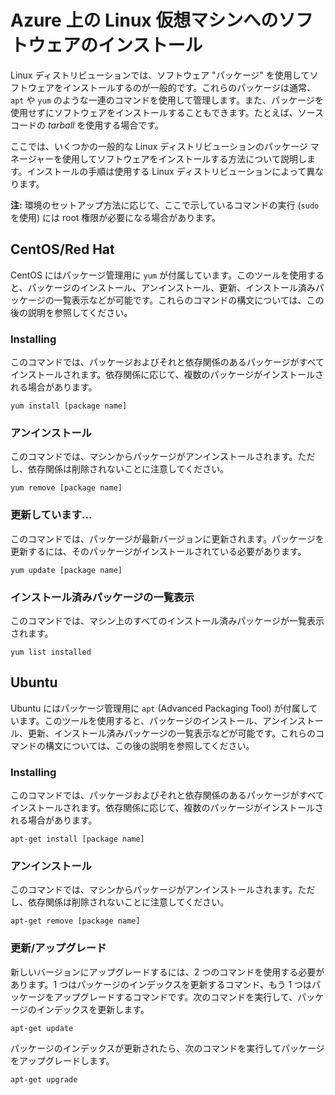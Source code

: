 <properties urlDisplayName="Install software on VM" pageTitle="Linux 仮想マシンへのソフトウェアのインストール - Azure" metaKeywords="" description="CentOS/Red Hat または Ubuntu を使用して Azure 上の Linux 仮想マシンにソフトウェアをインストールする方法について説明します。" metaCanonical="" services="virtual-machines" documentationCenter="" title="Azure 上の Linux 仮想マシンへのソフトウェアのインストール" authors="timlt" solutions="" manager="timlt" editor="" />

<tags ms.service="virtual-machines" ms.workload="infrastructure-services" ms.tgt_pltfrm="vm-linux" ms.devlang="na" ms.topic="article" ms.date="01/01/1900" ms.author="timlt" />

# Azure 上の Linux 仮想マシンへのソフトウェアのインストール

Linux ディストリビューションでは、ソフトウェア "パッケージ" を使用してソフトウェアをインストールするのが一般的です。これらのパッケージは通常、`apt` や `yum` のような一連のコマンドを使用して管理します。また、パッケージを使用せずにソフトウェアをインストールすることもできます。たとえば、ソース コードの *tarball* を使用する場合です。

ここでは、いくつかの一般的な Linux ディストリビューションのパッケージ マネージャーを使用してソフトウェアをインストールする方法について説明します。インストールの手順は使用する Linux ディストリビューションによって異なります。

**注:** 環境のセットアップ方法に応じて、ここで示しているコマンドの実行 (`sudo` を使用) には root 権限が必要になる場合があります。

## CentOS/Red Hat

CentOS にはパッケージ管理用に `yum` が付属しています。このツールを使用すると、パッケージのインストール、アンインストール、更新、インストール済みパッケージの一覧表示などが可能です。これらのコマンドの構文については、この後の説明を参照してください。

### Installing

このコマンドでは、パッケージおよびそれと依存関係のあるパッケージがすべてインストールされます。依存関係に応じて、複数のパッケージがインストールされる場合があります。

    yum install [package name]

### アンインストール

このコマンドでは、マシンからパッケージがアンインストールされます。ただし、依存関係は削除されないことに注意してください。

    yum remove [package name]

### 更新しています...

このコマンドでは、パッケージが最新バージョンに更新されます。パッケージを更新するには、そのパッケージがインストールされている必要があります。

    yum update [package name]

### インストール済みパッケージの一覧表示

このコマンドでは、マシン上のすべてのインストール済みパッケージが一覧表示されます。

    yum list installed

## Ubuntu

Ubuntu にはパッケージ管理用に `apt` (Advanced Packaging Tool) が付属しています。このツールを使用すると、パッケージのインストール、アンインストール、更新、インストール済みパッケージの一覧表示などが可能です。これらのコマンドの構文については、この後の説明を参照してください。

### Installing

このコマンドでは、パッケージおよびそれと依存関係のあるパッケージがすべてインストールされます。依存関係に応じて、複数のパッケージがインストールされる場合があります。

    apt-get install [package name]

### アンインストール

このコマンドでは、マシンからパッケージがアンインストールされます。ただし、依存関係は削除されないことに注意してください。

    apt-get remove [package name]

### 更新/アップグレード

新しいバージョンにアップグレードするには、2 つのコマンドを使用する必要があります。1 つはパッケージのインデックスを更新するコマンド、もう 1 つはパッケージをアップグレードするコマンドです。次のコマンドを実行して、パッケージのインデックスを更新します。

    apt-get update

パッケージのインデックスが更新されたら、次のコマンドを実行してパッケージをアップグレードします。

    apt-get upgrade

